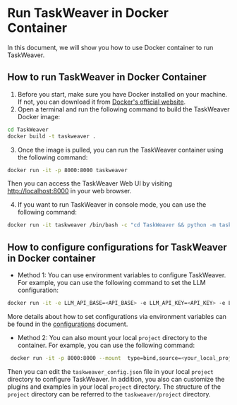 # Run TaskWeaver in Docker Container

In this document, we will show you how to use Docker container to run TaskWeaver.

## How to run TaskWeaver in Docker Container

1. Before you start, make sure you have Docker installed on your machine. If not, you can download it from [Docker's official website](https://www.docker.com/products/docker-desktop).
2. Open a terminal and run the following command to build the TaskWeaver Docker image:

```bash
cd TaskWeaver
docker build -t taskweaver .
```

3. Once the image is pulled, you can run the TaskWeaver container using the following command:

```bash
docker run -it -p 8000:8000 taskweaver
```
Then you can access the TaskWeaver Web UI by visiting [http://localhost:8000](http://localhost:8000) in your web browser. 


4. If you want to run TaskWeaver in console mode, you can use the following command:

```bash
docker run -it taskweaver /bin/bash -c "cd TaskWeaver && python -m taskweaver -p ./project"
```

## How to configure configurations for TaskWeaver in Docker container
- Method 1: You can use environment variables to configure TaskWeaver. For example, you can use the following command to set the LLM configuration:

```bash
docker run -it -e LLM_API_BASE=<API_BASE> -e LLM_API_KEY=<API_KEY> -e LLM_API_TYPE=<API_TYPE> -e LLM_MODEL=<MODEL> -p 8000:8000 taskweaver
``` 
More details about how to set configurations via environment variables can be found in the [configurations](./configurations.md) document.

- Method 2: You can also mount your local `project` directory to the container. For example, you can use the following command:

```bash
 docker run -it -p 8000:8000 --mount  type=bind,source=<your_local_project_dir>,target=/app/TaskWeaver/project/  taskweaver
```
Then you can edit the `taskweaver_config.json` file in your local `project` directory to configure TaskWeaver.
In addition, you also can customize the plugins and examples in your local `project` directory.
The structure of the `project` directory can be referred to the `taskweaver/project` directory.